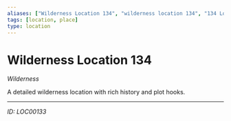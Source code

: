 ```yaml
---
aliases: ["Wilderness Location 134", "wilderness location 134", "134 Location Wilderness"]
tags: [location, place]
type: location
---
```


# Wilderness Location 134

*Wilderness*

A detailed wilderness location with rich history and plot hooks.

---
*ID: LOC00133*